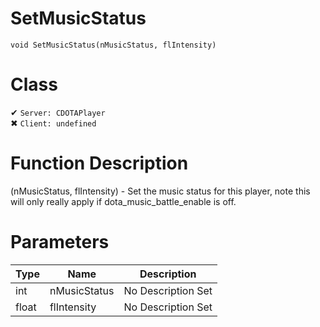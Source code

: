 # SetMusicStatus
```
void SetMusicStatus(nMusicStatus, flIntensity)
```
# Class
✔ `Server: CDOTAPlayer`  
✖ `Client: undefined`  

# Function Description
(nMusicStatus, flIntensity) - Set the music status for this player, note this will only really apply if dota_music_battle_enable is off.
# Parameters
Type|Name|Description
--|--|--
int|nMusicStatus|No Description Set
float|flIntensity|No Description Set

